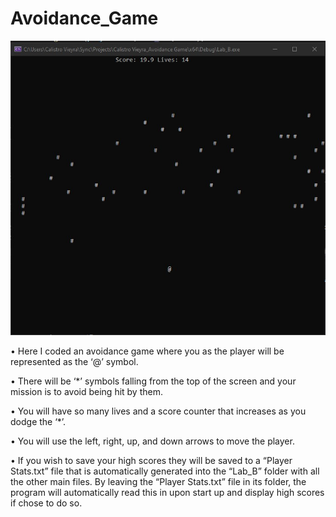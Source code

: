 # Avoidance_Game

![Avoidance_Game](Images/Avoidance_Game.jpg)

•	Here I coded an avoidance game where you as the player will be represented as the ‘@’ symbol.

•	There will be ‘*’ symbols falling from the top of the screen and your mission is to avoid being hit by them.

•	You will have so many lives and a score counter that increases as you dodge the ‘*’.

•	You will use the left, right, up, and down arrows to move the player.

•	If you wish to save your high scores they will be saved to a “Player Stats.txt” file that is automatically generated into the “Lab_B” folder with all the other main files. By leaving the “Player Stats.txt” file in its folder, the program will automatically read this in upon start up and display high scores if chose to do so.
